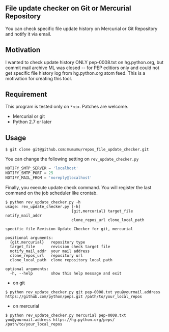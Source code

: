 ## File update checker on Git or Mercurial Repository

You can check specific file update history on Mercurial or Git Repository and notify it via email.

## Motivation

I wanted to check update history ONLY pep-0008.txt on hg.python.org, but commit mail archive ML was closed -- for PEP editiors only and could not get specific file history log from hg.python.org atom feed. This is a motivation for creating this tool.

## Requirement

This program is tested only on `*nix`. Patches are welcome.

- Mercurial or git
- Python 2.7 or later

## Usage

```
$ git clone git@github.com:mumumu/repos_file_update_checker.git
```

You can change the following setting on `rev_update_checker.py`

```python
NOTIFY_SMTP_SERVER = 'localhost'
NOTIFY_SMTP_PORT = 25
NOTIFY_MAIL_FROM = 'noreply@localhost'
```

Finally, you execute update check command.
You will register the last command on the job scheduler like crontab.

```
$ python rev_update_checker.py -h
usage: rev_update_checker.py [-h]
                             {git,mercurial} target_file notify_mail_addr
                             clone_repos_url clone_local_path

specific file Revision Update Checker for git, mercurial

positional arguments:
  {git,mercurial}   repository type
  target_file       revision check target file
  notify_mail_addr  your mail address
  clone_repos_url   repository url
  clone_local_path  clone repository local path

optional arguments:
  -h, --help        show this help message and exit
```

- on git

```
$ python rev_update_checker.py git pep-0008.txt you@yourmail.address https://github.com/python/peps.git /path/to/your_local_repos
```

- on mercurial

```
$ python rev_update_checker.py mercurial pep-0008.txt you@yourmail.address https://hg.python.org/peps/ /path/to/your_local_repos
```

